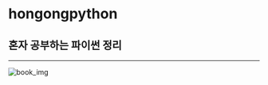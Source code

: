 # hongongpython
## 혼자 공부하는 파이썬 정리
---
![book_img](https://www.hanbit.co.kr/data/books/B2587075793_l.jpg) 
